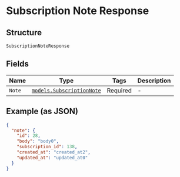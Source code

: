 
# Subscription Note Response

## Structure

`SubscriptionNoteResponse`

## Fields

| Name | Type | Tags | Description |
|  --- | --- | --- | --- |
| `Note` | [`models.SubscriptionNote`](subscription-note.md) | Required | - |

## Example (as JSON)

```json
{
  "note": {
    "id": 28,
    "body": "body0",
    "subscription_id": 138,
    "created_at": "created_at2",
    "updated_at": "updated_at0"
  }
}
```

